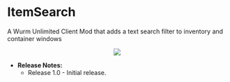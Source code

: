 # ItemSearch
A Wurm Unlimited Client Mod that adds a text search filter to inventory and container windows

<p align="center">
  <img src="https://github.com/Gwiz65/ItemSearch/assets/11297561/d18c0408-21aa-4aa9-8fa8-c36b55a19cfb" />
</p>

- **Release Notes:**
  - Release 1.0 - Initial release.
